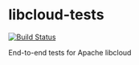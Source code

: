 # libcloud-tests

[![Build Status](https://clewolff.visualstudio.com/libcloud-tests/_apis/build/status/c-w.libcloud-tests?branchName=master)](https://clewolff.visualstudio.com/libcloud-tests/_build/latest?definitionId=4&branchName=master)

End-to-end tests for Apache libcloud
